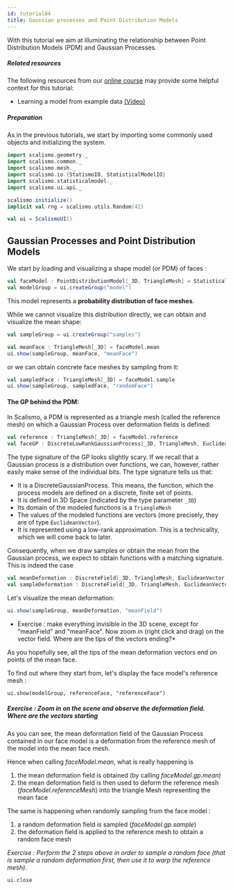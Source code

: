 ```yaml
---
id: tutorial04
title: Gaussian processes and Point Distribution Models
---
```


With this tutorial we aim at illuminating the relationship between Point Distribution Models (PDM) and Gaussian Processes.


##### Related resources

The following resources from our [online course](https://www.futurelearn.com/courses/statistical-shape-modelling) may provide
some helpful context for this tutorial:

- Learning a model from example data [(Video)](https://www.futurelearn.com/courses/statistical-shape-modelling/3/steps/250329)

##### Preparation

As in the previous tutorials, we start by importing some commonly used objects and initializing the system.

```scala mdoc:silent
import scalismo.geometry._
import scalismo.common._
import scalismo.mesh._
import scalismo.io.{StatismoIO, StatisticalModelIO}
import scalismo.statisticalmodel._
import scalismo.ui.api._

scalismo.initialize()
implicit val rng = scalismo.utils.Random(42)

val ui = ScalismoUI()
```



## Gaussian Processes and Point Distribution Models

We start by loading and visualizing a shape model (or PDM) of faces :

```scala mdoc:silent
val faceModel : PointDistributionModel[_3D, TriangleMesh] = StatisticalModelIO.readStatisticalTriangleMeshModel3D(new java.io.File("datasets/bfm.h5")).get
val modelGroup = ui.createGroup("model")
```

This model represents a **probability distribution of face meshes**.

While we cannot visualize this distribution directly, we can obtain
 and visualize the mean shape:
```scala mdoc:silent
val sampleGroup = ui.createGroup("samples")

val meanFace : TriangleMesh[_3D] = faceModel.mean
ui.show(sampleGroup, meanFace, "meanFace")
```
or we can obtain concrete face meshes by sampling from it:
```scala mdoc:silent
val sampledFace : TriangleMesh[_3D] = faceModel.sample
ui.show(sampleGroup, sampledFace, "randomFace")
```


#### The GP behind the PDM:

In Scalismo, a PDM is represented as a triangle mesh (called the reference mesh)
on which a Gaussian Process over deformation fields is defined:

```scala mdoc:silent
val reference : TriangleMesh[_3D] = faceModel.reference
val faceGP : DiscreteLowRankGaussianProcess[_3D, TriangleMesh, EuclideanVector[_3D]] = faceModel.gp
```

The type signature of the GP looks slightly scary.
If we recall that a Gaussian process is a distribution over functions,
we can, however, rather easily make sense of the individual bits.
The type signature tells us that:
- It is a DiscreteGaussianProcess. This means, the function, which the process models are defined on a discrete, finite set of points.
- It is defined in 3D Space (indicated by the type parameter ```_3D```)
- Its domain of the modeled functions is a ```TriangleMesh```
- The values of the modeled functions are vectors (more precisely, they are of type ```EuclideanVector```).
- It is represented using a low-rank approximation. This is a technicality, which we will come back to later.

Consequently, when we draw samples or obtain the mean from the Gaussian process, we expect to obtain functions with a matching
signature. This is indeed the case

```scala mdoc:silent
val meanDeformation : DiscreteField[_3D, TriangleMesh, EuclideanVector[_3D]] = faceGP.mean
val sampleDeformation : DiscreteField[_3D, TriangleMesh, EuclideanVector[_3D]] = faceGP.sample
```

Let's visualize the mean deformation:
```scala mdoc:silent
ui.show(sampleGroup, meanDeformation, "meanField")
```

* Exercise : make everything invisible in the 3D scene, except for "meanField" and "meanFace". Now zoom in (right click and drag) on the vector field. Where are the tips of the vectors ending?*

As you hopefully see, all the tips of the mean deformation vectors end on points of the mean face.

To find out where they start from, let's display the face model's reference mesh :
```tut:silent
ui.show(modelGroup, referenceFace, "referenceFace")
```

##### Exercise : Zoom in on the scene and observe the deformation field. Where are the vectors starting

As you can see, the mean deformation field of the Gaussian Process contained in our face model
is a deformation from the reference mesh of the model into the mean face mesh.

Hence when calling *faceModel.mean*, what is really happening is

1. the mean deformation field is obtained (by calling *faceModel.gp.mean*)
2. the mean deformation field is then used to deform the reference mesh (*faceModel.referenceMesh*)
into the triangle Mesh representing the mean face

The same is happening when randomly sampling from the face model :

1. a random deformation field is sampled (*faceModel.gp.sample*)
2. the deformation field is applied to the reference mesh to obtain a random face mesh


*Exercise : Perform the 2 steps above in order to sample a random face (that is sample a random deformation first, then use it to warp the reference mesh).*

```scala mdoc:invisible
ui.close
```